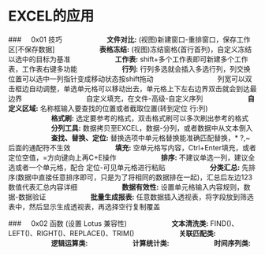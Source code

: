 # EXCEL的应用
###&nbsp;&nbsp;&nbsp;&nbsp;&nbsp;0x01 技巧
&nbsp;&nbsp;&nbsp;&nbsp;&nbsp;&nbsp;&nbsp;&nbsp;&nbsp;&nbsp;&nbsp;&nbsp;&nbsp;&nbsp;&nbsp;&nbsp;&nbsp;&nbsp;&nbsp;&nbsp;&nbsp;&nbsp;**文件对比:** (视图)新建窗口-重排窗口，保存工作区[不保存数据]
&nbsp;&nbsp;&nbsp;&nbsp;&nbsp;&nbsp;&nbsp;&nbsp;&nbsp;&nbsp;&nbsp;&nbsp;&nbsp;&nbsp;&nbsp;&nbsp;&nbsp;&nbsp;&nbsp;&nbsp;&nbsp;&nbsp;**表格冻结:** (视图)冻结窗格(首行首列)，自定义冻结以选中的目标为基准
&nbsp;&nbsp;&nbsp;&nbsp;&nbsp;&nbsp;&nbsp;&nbsp;&nbsp;&nbsp;&nbsp;&nbsp;&nbsp;&nbsp;&nbsp;&nbsp;&nbsp;&nbsp;&nbsp;&nbsp;&nbsp;&nbsp;**工作表:** shift+多个工作表即可新建多个工作表，工作表右键多功能
&nbsp;&nbsp;&nbsp;&nbsp;&nbsp;&nbsp;&nbsp;&nbsp;&nbsp;&nbsp;&nbsp;&nbsp;&nbsp;&nbsp;&nbsp;&nbsp;&nbsp;&nbsp;&nbsp;&nbsp;&nbsp;&nbsp;**行列:** 行列多选就会插入多选行列，列交换位置可以选中一列指针变成移动状态按shift拖动
&nbsp;&nbsp;&nbsp;&nbsp;&nbsp;&nbsp;&nbsp;&nbsp;&nbsp;&nbsp;&nbsp;&nbsp;&nbsp;&nbsp;&nbsp;&nbsp;&nbsp;&nbsp;&nbsp;&nbsp;&nbsp;&nbsp;&nbsp;&nbsp;&nbsp;&nbsp;&nbsp;&nbsp;&nbsp;&nbsp;&nbsp;&nbsp;列宽可以双击框边自动调整，单选单元格可以移动出去，单元格上下左右边界双击就会到达最边界
&nbsp;&nbsp;&nbsp;&nbsp;&nbsp;&nbsp;&nbsp;&nbsp;&nbsp;&nbsp;&nbsp;&nbsp;&nbsp;&nbsp;&nbsp;&nbsp;&nbsp;&nbsp;&nbsp;&nbsp;&nbsp;&nbsp;&nbsp;&nbsp;&nbsp;&nbsp;&nbsp;&nbsp;&nbsp;&nbsp;&nbsp;&nbsp;自定义填充，在文件-高级-自定义序列
&nbsp;&nbsp;&nbsp;&nbsp;&nbsp;&nbsp;&nbsp;&nbsp;&nbsp;&nbsp;&nbsp;&nbsp;&nbsp;&nbsp;&nbsp;&nbsp;&nbsp;&nbsp;&nbsp;&nbsp;&nbsp;&nbsp;**自定义区域:** 名称框输入要查找的位置或者截取位置(转到定位 行:列)
&nbsp;&nbsp;&nbsp;&nbsp;&nbsp;&nbsp;&nbsp;&nbsp;&nbsp;&nbsp;&nbsp;&nbsp;&nbsp;&nbsp;&nbsp;&nbsp;&nbsp;&nbsp;&nbsp;&nbsp;&nbsp;&nbsp;**格式刷:** 选定要参考的格式，双击格式刷可以多次刷出参考的格式
&nbsp;&nbsp;&nbsp;&nbsp;&nbsp;&nbsp;&nbsp;&nbsp;&nbsp;&nbsp;&nbsp;&nbsp;&nbsp;&nbsp;&nbsp;&nbsp;&nbsp;&nbsp;&nbsp;&nbsp;&nbsp;&nbsp;**分列工具:** 数据拷贝至EXCEL，数据-分列，或者数据中从文本倒入
&nbsp;&nbsp;&nbsp;&nbsp;&nbsp;&nbsp;&nbsp;&nbsp;&nbsp;&nbsp;&nbsp;&nbsp;&nbsp;&nbsp;&nbsp;&nbsp;&nbsp;&nbsp;&nbsp;&nbsp;&nbsp;&nbsp;**查找、替换、定位:** 替换选项中单元格替换能准确匹配替换，* ?,~后面的通配符不生效
&nbsp;&nbsp;&nbsp;&nbsp;&nbsp;&nbsp;&nbsp;&nbsp;&nbsp;&nbsp;&nbsp;&nbsp;&nbsp;&nbsp;&nbsp;&nbsp;&nbsp;&nbsp;&nbsp;&nbsp;&nbsp;&nbsp;**填充:** 空单元格写内容，Ctrl+Enter填充，或者定位空值，=方向键向上再C+E操作
&nbsp;&nbsp;&nbsp;&nbsp;&nbsp;&nbsp;&nbsp;&nbsp;&nbsp;&nbsp;&nbsp;&nbsp;&nbsp;&nbsp;&nbsp;&nbsp;&nbsp;&nbsp;&nbsp;&nbsp;&nbsp;&nbsp;**排序:** 不建议单选一列，建议全选或者一个单元格，配合 定位-可见单元格进行粘贴
&nbsp;&nbsp;&nbsp;&nbsp;&nbsp;&nbsp;&nbsp;&nbsp;&nbsp;&nbsp;&nbsp;&nbsp;&nbsp;&nbsp;&nbsp;&nbsp;&nbsp;&nbsp;&nbsp;&nbsp;&nbsp;&nbsp;**分类汇总:** 先排序(数据中直接任意排序即可，只是为了将相同的数据排在一起)，汇总后左边123数值代表汇总内容详细
&nbsp;&nbsp;&nbsp;&nbsp;&nbsp;&nbsp;&nbsp;&nbsp;&nbsp;&nbsp;&nbsp;&nbsp;&nbsp;&nbsp;&nbsp;&nbsp;&nbsp;&nbsp;&nbsp;&nbsp;&nbsp;&nbsp;**数据有效性:** 设置单元格输入内容规则，数据-数据验证
&nbsp;&nbsp;&nbsp;&nbsp;&nbsp;&nbsp;&nbsp;&nbsp;&nbsp;&nbsp;&nbsp;&nbsp;&nbsp;&nbsp;&nbsp;&nbsp;&nbsp;&nbsp;&nbsp;&nbsp;&nbsp;&nbsp;**批量生成报表:** 任意数据插入透视表，将字段放到筛选表中，然后显示生成透视表，再选择空行复制覆盖































































































###&nbsp;&nbsp;&nbsp;&nbsp;&nbsp;0x02 函数 (设置 Lotus 兼容性)
&nbsp;&nbsp;&nbsp;&nbsp;&nbsp;&nbsp;&nbsp;&nbsp;&nbsp;&nbsp;&nbsp;&nbsp;&nbsp;&nbsp;&nbsp;&nbsp;&nbsp;&nbsp;&nbsp;&nbsp;&nbsp;&nbsp;**文本清洗类:** FIND()、LEFT()、RIGHT()、REPLACE()、TRIM()
&nbsp;&nbsp;&nbsp;&nbsp;&nbsp;&nbsp;&nbsp;&nbsp;&nbsp;&nbsp;&nbsp;&nbsp;&nbsp;&nbsp;&nbsp;&nbsp;&nbsp;&nbsp;&nbsp;&nbsp;&nbsp;&nbsp;**关联匹配类:** 
&nbsp;&nbsp;&nbsp;&nbsp;&nbsp;&nbsp;&nbsp;&nbsp;&nbsp;&nbsp;&nbsp;&nbsp;&nbsp;&nbsp;&nbsp;&nbsp;&nbsp;&nbsp;&nbsp;&nbsp;&nbsp;&nbsp;**逻辑运算类:**
&nbsp;&nbsp;&nbsp;&nbsp;&nbsp;&nbsp;&nbsp;&nbsp;&nbsp;&nbsp;&nbsp;&nbsp;&nbsp;&nbsp;&nbsp;&nbsp;&nbsp;&nbsp;&nbsp;&nbsp;&nbsp;&nbsp;**计算统计类:**
&nbsp;&nbsp;&nbsp;&nbsp;&nbsp;&nbsp;&nbsp;&nbsp;&nbsp;&nbsp;&nbsp;&nbsp;&nbsp;&nbsp;&nbsp;&nbsp;&nbsp;&nbsp;&nbsp;&nbsp;&nbsp;&nbsp;**时间序列类:** 



 



